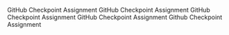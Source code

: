 GitHub Checkpoint Assignment
GitHub Checkpoint Assignment
GitHub Checkpoint Assignment
GitHub Checkpoint Assignment
Github Checkpoint Assignment
